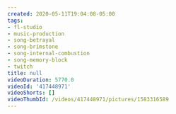 ```yaml
---
created: 2020-05-11T19:04:08-05:00
tags:
- fl-studio
- music-production
- song-betrayal
- song-brimstone
- song-internal-combustion
- song-memory-block
- twitch
title: null
videoDuration: 5770.0
videoId: '417448971'
videoShorts: []
videoThumbId: /videos/417448971/pictures/1583316589
---
```

